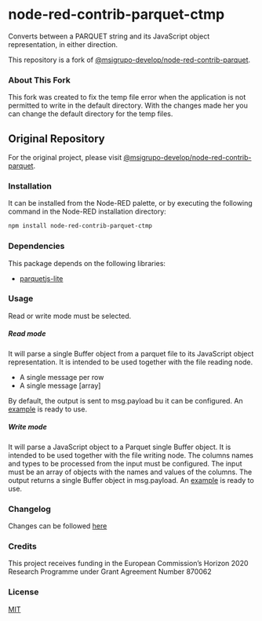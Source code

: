 # node-red-contrib-parquet-ctmp
Converts between a PARQUET string and its JavaScript object representation, in either direction.

This repository is a fork of [@msigrupo-develop/node-red-contrib-parquet](https://github.com/msigrupo/node-red-contrib-parquet).

### About This Fork

This fork was created to fix the temp file error when the application is not permitted to write in the default directory. With the changes made her you can change the default directory for the temp files.

## Original Repository

For the original project, please visit [@msigrupo-develop/node-red-contrib-parquet](https://github.com/msigrupo/node-red-contrib-parquet).


### Installation
It can be installed from the Node-RED palette, or by executing the following command in the Node-RED installation directory:
```sh
npm install node-red-contrib-parquet-ctmp
```

### Dependencies
This package depends on the following libraries:
- [parquetjs-lite][1]

### Usage
Read or write mode must be selected.

##### Read mode
It will parse a single Buffer object from a parquet file to its JavaScript object representation. It is intended to be used together with the file reading node.
- A single message per row
- A single message [array]

By default, the output is sent to msg.payload bu it can be configured.
An [example][2] is ready to use.

##### Write mode
It will parse a JavaScript object to a Parquet single Buffer object. It is intended to be used together with the file writing node.
The columns names and types to be processed from the input must be configured. The input must be an array of objects with the names and values of the columns.
The output returns a single Buffer object in msg.payload.
An [example][3] is ready to use.

### Changelog
Changes can be followed [here][4]

### Credits
This project receives funding in the European Commission’s Horizon 2020 Research Programme under Grant Agreement Number 870062

### License
[MIT][5]


[1]:https://www.npmjs.com/package/parquetjs-lite
[2]:https://github.com/gaby1271999/node-red-contrib-parquet-ctmp/blob/master/examples/ReadParquet.json
[3]:https://github.com/gaby1271999/node-red-contrib-parquet-ctmp/blob/master/examples/WriteParquet.json
[4]:https://github.com/gaby1271999/node-red-contrib-parquet-ctmp/blob/master/CHANGELOG.md
[5]:https://github.com/gaby1271999/node-red-contrib-parquet-ctmp/blob/master/LICENCE
